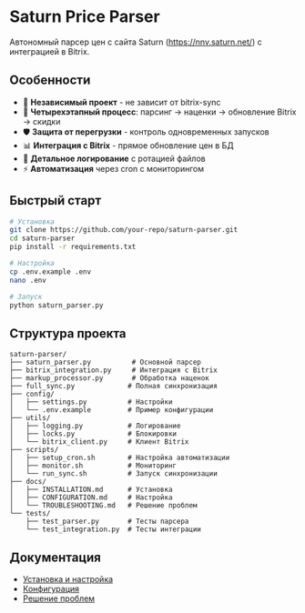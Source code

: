 # Saturn Price Parser

Автономный парсер цен с сайта Saturn (https://nnv.saturn.net/) с интеграцией в Bitrix.

## Особенности

- 🚀 **Независимый проект** - не зависит от bitrix-sync
- 🔄 **Четырехэтапный процесс**: парсинг → наценки → обновление Bitrix → скидки
- 🛡️ **Защита от перегрузки** - контроль одновременных запусков
- 📊 **Интеграция с Bitrix** - прямое обновление цен в БД
- 📝 **Детальное логирование** с ротацией файлов
- ⚡ **Автоматизация** через cron с мониторингом

## Быстрый старт

```bash
# Установка
git clone https://github.com/your-repo/saturn-parser.git
cd saturn-parser
pip install -r requirements.txt

# Настройка
cp .env.example .env
nano .env

# Запуск
python saturn_parser.py
```

## Структура проекта

```
saturn-parser/
├── saturn_parser.py          # Основной парсер
├── bitrix_integration.py     # Интеграция с Bitrix
├── markup_processor.py       # Обработка наценок
├── full_sync.py             # Полная синхронизация
├── config/
│   ├── settings.py          # Настройки
│   └── .env.example         # Пример конфигурации
├── utils/
│   ├── logging.py           # Логирование
│   ├── locks.py             # Блокировки
│   └── bitrix_client.py     # Клиент Bitrix
├── scripts/
│   ├── setup_cron.sh        # Настройка автоматизации
│   ├── monitor.sh           # Мониторинг
│   └── run_sync.sh          # Запуск синхронизации
├── docs/
│   ├── INSTALLATION.md      # Установка
│   ├── CONFIGURATION.md     # Настройка
│   └── TROUBLESHOOTING.md   # Решение проблем
└── tests/
    ├── test_parser.py       # Тесты парсера
    └── test_integration.py  # Тесты интеграции
```

## Документация

- [Установка и настройка](docs/INSTALLATION.md)
- [Конфигурация](docs/CONFIGURATION.md)
- [Решение проблем](docs/TROUBLESHOOTING.md)
